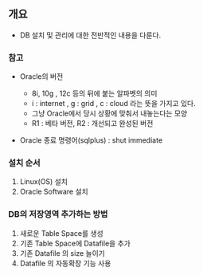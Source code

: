 ## 개요 
- DB 설치 및 관리에 대한 전반적인 내용을 다룬다. 

### 참고
- Oracle의 버전 
  - 8i, 10g , 12c 등의 뒤에 붙는 알파벳의 의미 
  - i : internet , g : grid , c : cloud 라는 뜻을 가지고 있다. 
  - 그냥 Oracle에서 당시 상황에 맞춰서 내놓는다는 모양
  - R1 : 베타 버전, R2 : 개선되고 완성된 버전

- Oracle 종료 명령어(sqlplus) : shut immediate 

### 설치 순서 
1) Linux(OS) 설치
2) Oracle Software 설치


### DB의 저장영역 추가하는 방법
1. 새로운 Table Space를 생성 
2. 기존 Table Space에 Datafile을 추가 
3. 기존 Datafile 의 size 늘이기
4. Datafile 의 자동확장 기능 사용 
